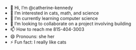 - 👋 Hi, I’m @catherine-kennedy
- 👀 I’m interested in cats, math, and science
- 🌱 I’m currently learning computer science
- 💞️ I’m looking to collaborate on a project involving building
- 📫 How to reach me 815-404-3003
- 😄 Pronouns: she her 
- ⚡ Fun fact: I really like cats

<!---
catherine-kennedy/catherine-kennedy is a ✨ special ✨ repository because its `README.md` (this file) appears on your GitHub profile.
You can click the Preview link to take a look at your changes.
--->
